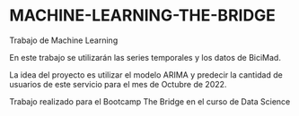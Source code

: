 # MACHINE-LEARNING-THE-BRIDGE
Trabajo de Machine Learning 

En este trabajo se utilizarán las series temporales y los datos de BiciMad. 

La idea del proyecto es utilizar el modelo ARIMA y predecir la cantidad de usuarios de este servicio para el mes de Octubre de 2022. 

Trabajo realizado para el Bootcamp The Bridge en el curso de Data Science
